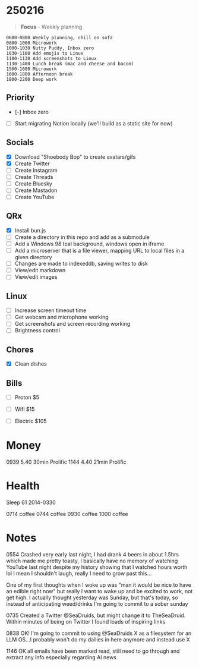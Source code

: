 # 250216
> **Focus** - Weekly planning

```timeblock
0600-0800 Weekly planning, chill on sofa
0800-1000 Microwork
1000-1030 Nutty Puddy, Inbox zero
1030-1100 Add emojis to Linux
1100-1130 Add screenshots to Linux
1130-1400 Lunch break (mac and cheese and bacon)
1500-1600 Microwork
1600-1800 Afternoon break
1800-2200 Deep work
```

## Priority
- [-] Inbox zero
- [ ] Start migrating Notion locally (we'll build as a static site for now)
## Socials
- [x] Download "Shoebody Bop" to create avatars/gifs
- [x] Create Twitter
- [ ] Create Instagram
- [ ] Create Threads
- [ ] Create Bluesky
- [ ] Create Mastadon
- [ ] Create YouTube
## QRx
- [x] Install bun.js
- [ ] Create a directory in this repo and add as a submodule
- [ ] Add a Windows 98 teal background, windows open in iframe
- [ ] Add a microserver that is a file viewer, mapping URL to local files in a given directory
- [ ] Changes are made to indexeddb, saving writes to disk
- [ ] View/edit markdown
- [ ] View/edit images
## Linux
- [ ] Increase screen timeout time
- [ ] Get webcam and microphone working
- [ ] Get screenshots and screen recording working
- [ ] Brightness control
## Chores
- [x] Clean dishes
## Bills
- [ ] Proton $5
- [ ] Wifi $15
- [ ] Electric $105


# Money
0939 5.40   30min Prolific
1144 4.40   21min Prolific


# Health
Sleep 61 2014-0330

0714 coffee
0744 coffee
0930 coffee
1000 coffee


# Notes
0554 Crashed very early last night, I had drank 4 beers in about 1.5hrs which made me pretty toasty, I basically have no memory of watching YouTube last night despite my history showing that I watched hours worth lol I mean I shouldn't laugh, really I need to grow past this...

One of my first thoughts when I woke up was "man it would be nice to have an edible right now" but really I want to wake up and be excited to work, not get high. I actually thought yesterday was Sunday, but that's today, so instead of anticipating weed/drinks I'm going to commit to a sober sunday

0735 Created a Twitter @SeaDruids, but might change it to TheSeaDruid. Within minutes of being on Twitter I found loads of inspiring links

0838 OK! I'm going to commit to using @SeaDruids X as a filesystem for an LLM OS...I probably won't do my dailies in here anymore and instead use X

1146 OK all emails have been marked read, still need to go through and extract any info especially regarding AI news